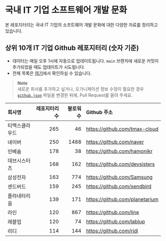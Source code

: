 # 국내 IT 기업 소프트웨어 개발 문화
본 레포지터리는 국내 IT 기업의 소프트웨어 개발 문화에 대한 다양한 자료를 정리하고 있습니다.

## 상위 10개 IT 기업 Github 레포지터리 (숫자 기준)

- 데이터는 매일 오후 1시에 자동으로 업데이트됩니다. `main` 브랜치에 새로운 커밋이 추가되었을 때도 업데이트가 시도됩니다.
- 전체 목록은 [여기](./github.md)에서 확인하실 수 있습니다.

> **Note**<br />
> 새로운 회사를 추가하고 싶거나, 오가니제이션 정보 수정이 필요한 경우 [`github.json`](./github.json) 파일을 변경한 뒤에, Pull Request를 올려 주세요.

<!-- MARKDOWN_TABLE(GITHUB): START -->

| **회사명** | **레포지터리 수** | **팔로워 수** | **Github 주소** |
|:---|---:|---:|:---|
| 티맥스클라우드 | 265 | 46 | https://github.com/tmax-cloud |
| 네이버 | 250 | 1488 | https://github.com/naver |
| 인베슘 | 178 | 38 | https://github.com/hamonikr |
| 데브시스터즈 | 168 | 162 | https://github.com/devsisters |
| 삼성전자 | 163 | 774 | https://github.com/Samsung |
| 센드버드 | 159 | 245 | https://github.com/sendbird |
| 플라네타리움 | 139 | 171 | https://github.com/planetarium |
| 라인 | 120 | 867 | https://github.com/line |
| 래블업 | 120 | 74 | https://github.com/lablup |
| 리디 | 114 | 144 | https://github.com/ridi |

<!-- MARKDOWN_TABLE(GITHUB): END -->
